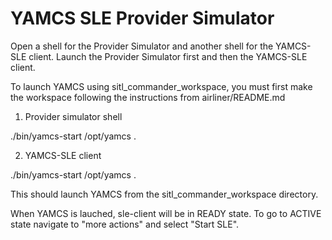 # YAMCS SLE Provider Simulator

Open a shell for the Provider Simulator and another shell for the YAMCS-SLE client. Launch the Provider Simulator first and then the YAMCS-SLE client. 

To launch YAMCS using sitl_commander_workspace, you must first make the workspace following the instructions from airliner/README.md

1. Provider simulator shell

 ./bin/yamcs-start /opt/yamcs .
 
 2. YAMCS-SLE client
 
 ./bin/yamcs-start /opt/yamcs .

This should launch YAMCS from the sitl_commander_workspace directory. 

When YAMCS is lauched, sle-client will be in READY state. To go to ACTIVE state navigate to "more actions" and select "Start SLE". 

